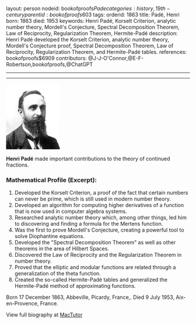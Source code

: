 layout: person
nodeid: bookofproofs$Pade
categories: history,19th-century
parentid: bookofproofs$603
tags: 
orderid: 1863
title: Padé, Henri
born: 1863
died: 1953
keywords: Henri Padé, Korselt Criterion, analytic number theory, Mordell's Conjecture, Spectral Decomposition Theorem, Law of Reciprocity, Regularization Theorem, Hermite-Padé
description: Henri Padé developed the Korselt Criterion, analytic number theory, Mordell's Conjecture proof, Spectral Decomposition Theorem, Law of Reciprocity, Regularization Theorem, and Hermite-Padé tables.
references: bookofproofs$6909
contributors: @J-J-O'Connor,@E-F-Robertson,bookofproofs,@ChatGPT

---



---

![Pade.jpg](https://github.com/bookofproofs/bookofproofs.github.io/blob/main/_sources/_assets/images/portraits/Pade.jpg?raw=true)

**Henri Padé** made important contributions to the theory of continued fractions.

### Mathematical Profile (Excerpt):
1. Developed the Korselt Criterion, a proof of the fact that certain numbers can never be prime, which is still used in modern number theory. 
2. Developed an algorithm for computing higher derivatives of a function that is now used in computer algebra systems. 
3. Researched analytic number theory which, among other things, led him to discovering and finding a formula for the Mertens function. 
4. Was the first to prove Mordell's Conjecture, creating a powerful tool to solve Diophantine equations. 
5. Developed the "Spectral Decomposition Theorem" as well as other theorems in the area of Hilbert Spaces.  
6. Discovered the Law of Reciprocity and the Regularization Theorem in number theory. 
7. Proved that the elliptic and modular functions are related through a generalization of the theta function. 
8. Created the so-called Hermite-Padé tables and generalized the Hermite-Padé method of approximating functions.

Born 17 December 1863, Abbeville, Picardy, France,. Died 9 July 1953, Aix-en-Provence, France.

View full biography at [MacTutor](https://mathshistory.st-andrews.ac.uk/Biographies/Pade/)
